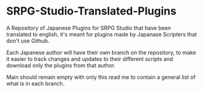 # SRPG-Studio-Translated-Plugins
A Repository of Japanese Plugins for SRPG Studio that have been translated to english, it's meant for plugins made by Japanase Scripters that don't use Github.

Each Japanese author will have their own branch on the repository, to make it easier to track changes and updates to their different scripts and download only the plugins from that author.

Main should remain empty with only this read me to contain a general list of what is in each branch.
